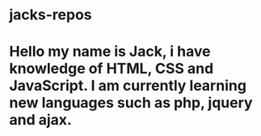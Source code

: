 # jacks-repos

# Hello my name is Jack, i have knowledge of HTML, CSS and JavaScript. I am currently learning new languages such as php, jquery and ajax.
